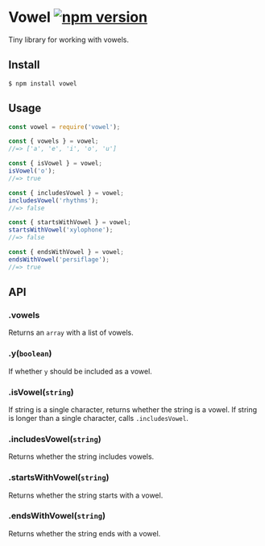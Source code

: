 # Vowel [![npm version](https://badge.fury.io/js/vowel.svg)](https://badge.fury.io/js/vowel)

Tiny library for working with vowels.

## Install

```
$ npm install vowel
```

## Usage

```js
const vowel = require('vowel');

const { vowels } = vowel;
//=> ['a', 'e', 'i', 'o', 'u']

const { isVowel } = vowel;
isVowel('o');
//=> true

const { includesVowel } = vowel;
includesVowel('rhythms');
//=> false

const { startsWithVowel } = vowel;
startsWithVowel('xylophone');
//=> false

const { endsWithVowel } = vowel;
endsWithVowel('persiflage');
//=> true
```

## API

### .vowels

Returns an `array` with a list of vowels.

### .y(`boolean`)

If whether `y` should be included as a vowel.

### .isVowel(`string`)

If string is a single character, returns whether the string is a vowel. If string is longer than a single character, calls `.includesVowel`.

### .includesVowel(`string`)

Returns whether the string includes vowels.

### .startsWithVowel(`string`)

Returns whether the string starts with a vowel.

### .endsWithVowel(`string`)

Returns whether the string ends with a vowel.
